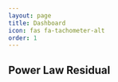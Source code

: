 ```yaml
---
layout: page
title: Dashboard
icon: fas fa-tachometer-alt
order: 1
---
```


## Power Law Residual

<link rel="stylesheet" type="text/css" href="/assets/css/spinner.css">

<div id="container" style="background-color:#222">
    <div id="cover-spin"></div>
</div>  
    
<script type="module">
    import { initializeCharts } from '/assets/js/plrr-tradingview.js';

    async function fetchData() {
    const bitcoinResponse = await fetch('https://python-server-e4a8c032b69c.herokuapp.com/bitcoin-price');
    const quantileResponse = await fetch('https://python-server-e4a8c032b69c.herokuapp.com/quantile-price');
        
    const bitcoinData = await bitcoinResponse.json();
    const quantileData = await quantileResponse.json();
        
    return { bitcoinData, quantileData }; 
    }

    fetchData()
    .then(data => {
        document.getElementById('cover-spin').remove(); 
        initializeCharts(data.bitcoinData,data.quantileData); 
    });
</script>
